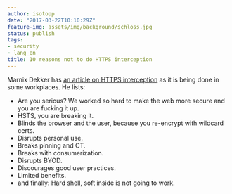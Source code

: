 ```yaml
---
author: isotopp
date: "2017-03-22T10:10:29Z"
feature-img: assets/img/background/schloss.jpg
status: publish
tags:
- security
- lang_en
title: 10 reasons not to do HTTPS interception
---
```

Marnix Dekker has [an article on HTTPS
interception](https://www.linkedin.com/pulse/9-reasons-intercept-https-marnix-dekker)
as it is being done in some workplaces. He lists:

- Are you serious? We worked so hard to make the web more secure and you are fucking it up.
- HSTS, you are breaking it.
- Blinds the browser and the user, because you re-encrypt with wildcard certs.
- Disrupts personal use.
- Breaks pinning and CT.
- Breaks with consumerization.
- Disrupts BYOD.
- Discourages good user practices.
- Limited benefits.
- and finally: Hard shell, soft inside is not going to work.
  
